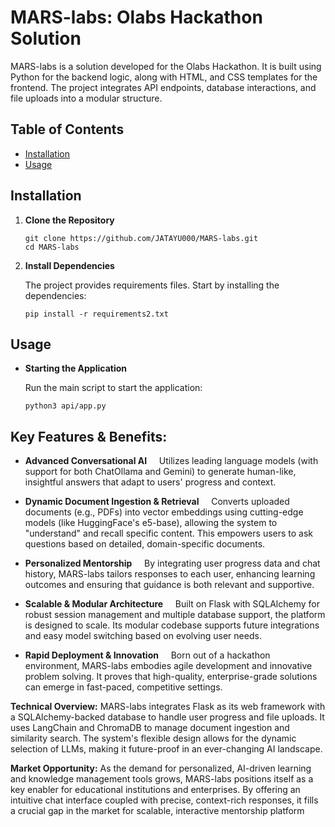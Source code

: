 MARS-labs: Olabs Hackathon Solution
===================================

MARS-labs is a solution developed for the Olabs Hackathon. It is built using Python for the backend logic, along with HTML, and CSS templates for the frontend. The project integrates API endpoints, database interactions, and file uploads into a modular structure.

Table of Contents
-----------------

-   [Installation](#installation)
-   [Usage](#usage)


Installation
------------

1.  **Clone the Repository**

    ```
    git clone https://github.com/JATAYU000/MARS-labs.git
    cd MARS-labs
    ```

2.  **Install Dependencies**

    The project provides requirements files. Start by installing the  dependencies:

    ```
    pip install -r requirements2.txt
    ```

Usage
-----

-   **Starting the Application**

    Run the main script to start the application:

    ```
    python3 api/app.py
    ```

Key Features & Benefits:
------------------------

-    **Advanced Conversational AI**
    Utilizes leading language models (with support for both ChatOllama and Gemini) to generate human-like, insightful answers that adapt to users' progress and context.

-   **Dynamic Document Ingestion & Retrieval**
    Converts uploaded documents (e.g., PDFs) into vector embeddings using cutting-edge models (like HuggingFace's e5-base), allowing the system to "understand" and recall specific content. This empowers users to ask questions based on detailed, domain-specific documents.

-   **Personalized Mentorship**
    By integrating user progress data and chat history, MARS-labs tailors responses to each user, enhancing learning outcomes and ensuring that guidance is both relevant and supportive.

-   **Scalable & Modular Architecture**
    Built on Flask with SQLAlchemy for robust session management and multiple database support, the platform is designed to scale. Its modular codebase supports future integrations and easy model switching based on evolving user needs.

-   **Rapid Deployment & Innovation**
    Born out of a hackathon environment, MARS-labs embodies agile development and innovative problem solving. It proves that high-quality, enterprise-grade solutions can emerge in fast-paced, competitive settings.

**Technical Overview:**
MARS-labs integrates Flask as its web framework with a SQLAlchemy-backed database to handle user progress and file uploads. It uses LangChain and ChromaDB to manage document ingestion and similarity search. The system's flexible design allows for the dynamic selection of LLMs, making it future-proof in an ever-changing AI landscape.

**Market Opportunity:**
As the demand for personalized, AI-driven learning and knowledge management tools grows, MARS-labs positions itself as a key enabler for educational institutions and enterprises. By offering an intuitive chat interface coupled with precise, context-rich responses, it fills a crucial gap in the market for scalable, interactive mentorship platform
